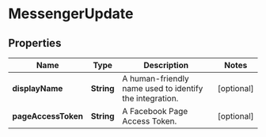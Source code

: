 

# MessengerUpdate

## Properties

Name | Type | Description | Notes
------------ | ------------- | ------------- | -------------
**displayName** | **String** | A human-friendly name used to identify the integration. |  [optional]
**pageAccessToken** | **String** | A Facebook Page Access Token. |  [optional]



